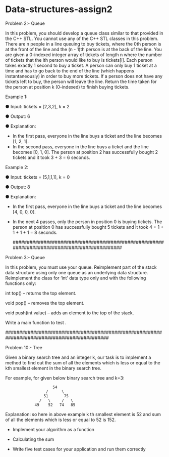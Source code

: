 # Data-structures-assign2

Problem 2:- Queue

In this problem, you should develop a queue class similar to that provided in the
C++ STL. You cannot use any of the C++ STL classes in this problem.
There are n people in a line queuing to buy tickets, where the 0th person is at the
front of the line and the (n - 1)th person is at the back of the line.
You are given a 0-indexed integer array of tickets of length n where the number of
tickets that the ith person would like to buy is tickets[i].
Each person takes exactly 1 second to buy a ticket. A person can only buy 1 ticket
at a time and has to go back to the end of the line (which happens instantaneously)
in order to buy more tickets. If a person does not have any tickets left to buy, the
person will leave the line.
Return the time taken for the person at position k (0-indexed) to finish buying
tickets.

Example 1:

● Input: tickets = [2,3,2], k = 2

● Output: 6

● Explanation:
- In the first pass, everyone in the line buys a ticket and the line becomes [1,
2, 1].
- In the second pass, everyone in the line buys a ticket and the line becomes
[0, 1, 0].
The person at position 2 has successfully bought 2 tickets and it took 3 + 3 =
6 seconds.
   
Example 2:

● Input: tickets = [5,1,1,1], k = 0

● Output: 8

● Explanation:
- In the first pass, everyone in the line buys a ticket and the line becomes [4,
0, 0, 0].
- In the next 4 passes, only the person in position 0 is buying tickets.
The person at position 0 has successfully bought 5 tickets and it took 4 + 1 +
1 + 1 + 1 = 8 seconds.

  #############################################################################################

Problem 3:- Queue

In this problem, you must use your queue. Reimplement part of the stack data
structure using only one queue as an underlying data structure. Reimplement the
class for ‘int’ data type only and with the following functions only:

int top() – returns the top element. 

void pop() – removes the top element. 

void push(int value) – adds an element to the top of the stack. 

Write a main function to test .


  #############################################################################################

Problem 10:- Tree

Given a binary search tree and an integer k, our task is to implement a method to
find out the sum of all the elements which is less or equal to the kth smallest
element in the binary search tree.

For example, for given below binary search tree and k=3:

                         54
                      /      \ 
                     51       75
                   /   \     /   \
                 49    52   74   85
Explanation: so here in above example k th smallest element is 52 and sum of all
the elements which is less or equal to 52 is 152.

- Implement your algorithm as a function
  
- Calculating the sum

- Write five test cases for your application and run them correctly 
